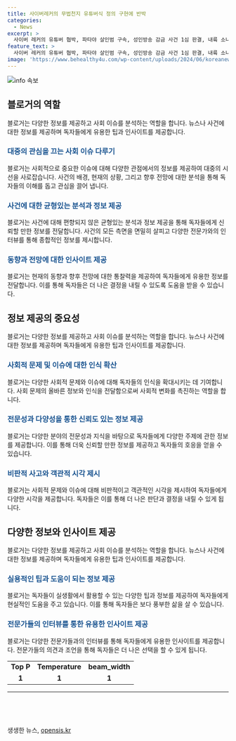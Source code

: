 ```yaml
---
title: 사이버레커의 무법천지 유튜버식 정의 구현에 반박
categories:
  - News
excerpt: >
  사이버 레커의 유튜버 협박, 파타야 살인범 구속, 성인방송 감금 사건 1심 판결, 내륙 소나기 주의보, 바이든의 푸틴 오점, 다양한 이슈를 한눈에 정리한 기사. 클릭하세요! #사이버레커 #파타야살인사건 #성인방송
feature_text: >
  사이버 레커의 유튜버 협박, 파타야 살인범 구속, 성인방송 감금 사건 1심 판결, 내륙 소나기 주의보, 바이든의 푸틴 오점, 다양한 이슈를 한눈에 정리한 기사. 클릭하세요! #사이버레커 #파타야살인사건 #성인방송
image: 'https://www.behealthy4u.com/wp-content/uploads/2024/06/koreanews.jpg'
---
```


<p><img src="https://www.behealthy4u.com/wp-content/uploads/2024/06/koreanews.jpg" alt="info 속보" /></p>

<h2 data-ke-size="size26">블로거의 역할</h2>

<p data-ke-size="size16">블로거는 다양한 정보를 제공하고 사회 이슈를 분석하는 역할을 합니다. 뉴스나 사건에 대한 정보를 제공하며 독자들에게 유용한 팁과 인사이트를 제공합니다.</p>

<h3><b><span style="color: #1a5490;">대중의 관심을 끄는 사회 이슈 다루기</span></b></h3>

<p data-ke-size="size16">블로거는 사회적으로 중요한 이슈에 대해 다양한 관점에서의 정보를 제공하여 대중의 시선을 사로잡습니다. 사건의 배경, 현재의 상황, 그리고 향후 전망에 대한 분석을 통해 독자들의 이해를 돕고 관심을 끌어 냅니다.</p>

<h3><b><span style="color: #1a5490;">사건에 대한 균형있는 분석과 정보 제공</span></b></h3>

<p data-ke-size="size16">블로거는 사건에 대해 편향되지 않은 균형있는 분석과 정보 제공을 통해 독자들에게 신뢰할 만한 정보를 전달합니다. 사건의 모든 측면을 면밀히 살피고 다양한 전문가와의 인터뷰를 통해 종합적인 정보를 제시합니다.</p>

<h3><b><span style="color: #1a5490;">동향과 전망에 대한 인사이트 제공</span></b></h3>

<p data-ke-size="size16">블로거는 현재의 동향과 향후 전망에 대한 통찰력을 제공하여 독자들에게 유용한 정보를 전달합니다. 이를 통해 독자들은 더 나은 결정을 내릴 수 있도록 도움을 받을 수 있습니다.</p>

<h2 data-ke-size="size26">정보 제공의 중요성</h2>

<p data-ke-size="size16">블로거는 다양한 정보를 제공하고 사회 이슈를 분석하는 역할을 합니다. 뉴스나 사건에 대한 정보를 제공하며 독자들에게 유용한 팁과 인사이트를 제공합니다.</p>

<h3><b><span style="color: #1a5490;">사회적 문제 및 이슈에 대한 인식 확산</span></b></h3>

<p data-ke-size="size16">블로거는 다양한 사회적 문제와 이슈에 대해 독자들의 인식을 확대시키는 데 기여합니다. 사회 문제의 올바른 정보와 인식을 전달함으로써 사회적 변화를 촉진하는 역할을 합니다.</p>

<h3><b><span style="color: #1a5490;">전문성과 다양성을 통한 신뢰도 있는 정보 제공</span></b></h3>

<p data-ke-size="size16">블로거는 다양한 분야의 전문성과 지식을 바탕으로 독자들에게 다양한 주제에 관한 정보를 제공합니다. 이를 통해 더욱 신뢰할 만한 정보를 제공하고 독자들의 호응을 얻을 수 있습니다.</p>

<h3><b><span style="color: #1a5490;">비판적 사고와 객관적 시각 제시</span></b></h3>

<p data-ke-size="size16">블로거는 사회적 문제와 이슈에 대해 비판적이고 객관적인 시각을 제시하여 독자들에게 다양한 시각을 제공합니다. 독자들은 이를 통해 더 나은 판단과 결정을 내릴 수 있게 됩니다.</p>

<h2 data-ke-size="size26">다양한 정보와 인사이트 제공</h2>

<p data-ke-size="size16">블로거는 다양한 정보를 제공하고 사회 이슈를 분석하는 역할을 합니다. 뉴스나 사건에 대한 정보를 제공하며 독자들에게 유용한 팁과 인사이트를 제공합니다.</p>

<h3><b><span style="color: #1a5490;">실용적인 팁과 도움이 되는 정보 제공</span></b></h3>

<p data-ke-size="size16">블로거는 독자들이 실생활에서 활용할 수 있는 다양한 팁과 정보를 제공하여 독자들에게 현실적인 도움을 주고 있습니다. 이를 통해 독자들은 보다 풍부한 삶을 살 수 있습니다.</p>

<h3><b><span style="color: #1a5490;">전문가들의 인터뷰를 통한 유용한 인사이트 제공</span></b></h3>

<p data-ke-size="size16">블로거는 다양한 전문가들과의 인터뷰를 통해 독자들에게 유용한 인사이트를 제공합니다. 전문가들의 의견과 조언을 통해 독자들은 더 나은 선택을 할 수 있게 됩니다.</p>

<table>
    <tbody>
        <tr>
            <td style="text-align: center; height: 17px;"><b>Top P</b></td>
            <td style="text-align: center; height: 17px;"><b>Temperature</b></td>
            <td style="text-align: center; height: 17px;"><b>beam_width</b></td>
        </tr>
        <tr>
            <td style="text-align: center; height: 17px;"><b>1</b></td>
            <td style="text-align: center; height: 17px;"><b>1</b></td>
            <td style="text-align: center; height: 17px;"><b>1</b></td>
        </tr>
    </tbody>
</table>

<hr>

<p data-ke-size="size16">&nbsp;</p>

<p data-ke-size="size16">&nbsp;</p>
생생한 뉴스, <a href="https://opensis.kr" rel="dofollow">opensis.kr</a>


